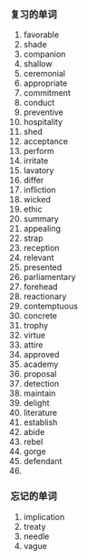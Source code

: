 ### 复习的单词

1. favorable
2. shade
3. companion
4. shallow
5. ceremonial
6. appropriate
7. commitment
8. conduct
9. preventive
10. hospitality
11. shed
12. acceptance
13. perform
14. irritate
15. lavatory
16. differ
17. infliction
18. wicked
19. ethic
20. summary
21. appealing
22. strap
23. reception
24. relevant
25. presented
26. parliamentary
27. forehead
28. reactionary
29. contemptuous
30. concrete
31. trophy
32. virtue
33. attire
34. approved
35. academy
36. proposal
37. detection
38. maintain
39. delight
40. literature
41. establish
42. abide
43. rebel
44. gorge
45. defendant
46. 



### 忘记的单词

1. implication
2. treaty
3. needle
4. vague